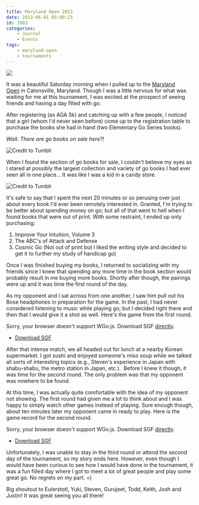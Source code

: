 ```yaml
---
title: Maryland Open 2013
date: 2013-06-01 05:00:23
id: 2803
categories:
	- Journal
	- Events
tags:
	- maryland-open
	- tournaments
---
```


![](/images/2013/05/2013-05-25-14.09.38.jpg)

It was a beautiful Saturday morning when I pulled up to the [Maryland Open](http://www.bengozen.com/40th-maryland-open-go-tournament/ "40th Maryland Open — Go Tournament!") in Catonsville, Maryland. Though I was a little nervous for what was waiting for me at this tournament, I was excited at the prospect of seeing friends and having a day filled with go.

<!--more-->

After registering (as AGA 5k) and catching up with a few people, I noticed that a girl (whom I'd never seen before) come up to the registration table to purchase the books she had in hand (two Elementary Go Series books).

_Wait. There are go books on sale here?!_

![Credit to Tumblr](/images/2013/05/roadrunner.gif)

When I found the section of go books for sale, I couldn't believe my eyes as I stared at possibly the largest collection and variety of go books I had ever seen all in one place... It was like I was a kid in a candy store.

![Credit to Tumblr](/images/2013/05/kermitexcited.gif)

It's safe to say that I spent the next 20 minutes or so perusing over just about every book I'd ever been remotely interested in. Granted, I'm trying to be better about spending money on go; but all of that went to hell when I found books that were out of print. With some restraint, I ended up only purchasing:

1.  Improve Your Intuition, Volume 3
2.  The ABC's of Attack and Defense
3.  Cosmic Go (Not out of print but I liked the writing style and decided to get it to further my study of handicap go)

Once I was finished buying my books, I returned to socializing with my friends since I knew that spending any more time in the book section would probably result in me buying more books. Shortly after though, the pairings were up and it was time the first round of the day.

As my opponent and I sat across from one another, I saw him pull out his Bose headphones in preparation for the game. In the past, I had never considered listening to music while playing go; but I decided right there and then that I would give it a shot as well. Here's the game from the first round.

<article>
	<section data-wgo="/kifu/2013/2013-05-25-MD-Open-2013-Game-1.sgf" data-wgo-enablewheel="false" style="width: 100%">
	  <p>Sorry, your browser doesn't support WGo.js. Download SGF <a href="/kifu/2013/2013-05-25-MD-Open-2013-Game-1.sgf">directly</a>.</p>
	</section>
	<div><ul><li><a href="/kifu/2013/2013-05-25-MD-Open-2013-Game-1.sgf">Download SGF</a></li></ul></div>
</article>

After that intense match, we all headed out for lunch at a nearby Korean supermarket. I got sushi and enjoyed someone's miso soup while we talked all sorts of interesting topics (e.g., Steven's experience in Japan with shabu-shabu, the metro station in Japan, etc.).  Before I knew it though, it was time for the second round. The only problem was that my opponent was nowhere to be found.

At this time, I was actually quite comfortable with the idea of my opponent not showing. The first round had given me a lot to think about and I was happy to simply watch other games instead of playing. Sure enough though, about ten minutes later my opponent came in ready to play. Here is the game record for the second round.

<article>
	<section data-wgo="/kifu/2013/2013-05-25-MD-Open-2013-Game-2.sgf" data-wgo-enablewheel="false" style="width: 100%">
	  <p>Sorry, your browser doesn't support WGo.js. Download SGF <a href="/kifu/2013/2013-05-25-MD-Open-2013-Game-2.sgf">directly</a>.</p>
	</section>
	<div><ul><li><a href="/kifu/2013/2013-05-25-MD-Open-2013-Game-2.sgf">Download SGF</a></li></ul></div>
</article>

Unfortunately, I was unable to stay in the third round or attend the second day of the tournament, so my story ends here. However, even though I would have been curious to see how I would have done in the tournament, it was a fun filled day where I got to meet a lot of great people and play some great go. No regrets on my part. =)

Big shoutout to Eulerstotl, Yuki, Steven, Gurujeet, Todd, Keith, Josh and Justin! It was great seeing you all there!
